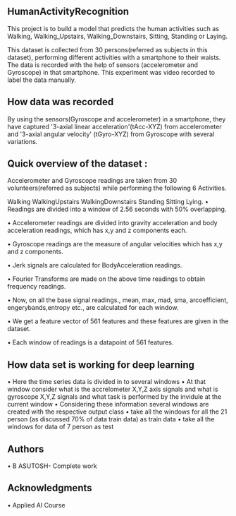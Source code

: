 ## HumanActivityRecognition


This project is to build a model that predicts the human activities such as Walking, Walking_Upstairs, Walking_Downstairs, Sitting, Standing or Laying.

This dataset is collected from 30 persons(referred as subjects in this dataset), performing different activities with a smartphone to their waists. The data is recorded with the help of sensors (accelerometer and Gyroscope) in that smartphone. This experiment was video recorded to label the data manually.

## How data was recorded
By using the sensors(Gyroscope and accelerometer) in a smartphone, they have captured '3-axial linear acceleration'(tAcc-XYZ) from accelerometer and '3-axial angular velocity' (tGyro-XYZ) from Gyroscope with several variations.

## Quick overview of the dataset :
Accelerometer and Gyroscope readings are taken from 30 volunteers(referred as subjects) while performing the following 6 Activities.

Walking
WalkingUpstairs
WalkingDownstairs
Standing
Sitting
Lying.
•	Readings are divided into a window of 2.56 seconds with 50% overlapping.

•	Accelerometer readings are divided into gravity acceleration and body acceleration readings, which has x,y and z components each.

•	Gyroscope readings are the measure of angular velocities which has x,y and z components.

•	Jerk signals are calculated for BodyAcceleration readings.

•	Fourier Transforms are made on the above time readings to obtain frequency readings.

•	Now, on all the base signal readings., mean, max, mad, sma, arcoefficient, engerybands,entropy etc., are calculated for each window.

•	We get a feature vector of 561 features and these features are given in the dataset.

•	Each window of readings is a datapoint of 561 features.



## How data set is working for deep learning

•	Here the time series data is divided in to several windows
•	At that window consider what is the accrelometer X,Y,Z axis signals and what is gyroscope X,Y,Z signals and what task is performed by the invidule at the current window
•	Considering these information several windows are created with the respective output class
•	take all the windows for all the 21 person (as discussed 70% of data train data) as train data
•	take all the windows for data of 7 person as test


## Authors
•	B ASUTOSH- Complete work  

## Acknowledgments
•	Applied AI Course
